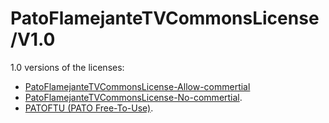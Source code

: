 # PatoFlamejanteTVCommonsLicense/V1.0
1.0 versions of the licenses:

- [PatoFlamejanteTVCommonsLicense-Allow-commertial](/V1.0/PFTVC-allow-commertial.md)
- [PatoFlamejanteTVCommonsLicense-No-commertial](/V1.0/PFTVC-no-commertial.md).
- [PATOFTU (PATO Free-To-Use)](/V1.0/PATOFTU.txt).
